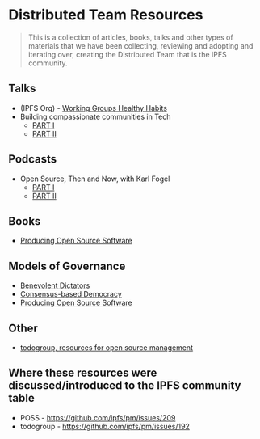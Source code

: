 # Distributed Team Resources

> This is a collection of articles, books, talks and other types of materials that we have been collecting, reviewing and adopting and iterating over, creating the Distributed Team that is the IPFS community.

## Talks

- (IPFS Org) - [Working Groups Healthy Habits](https://drive.google.com/open?id=1xnssXqHdIK6C4BrwnVw7BQ9a6XgR86VG)
- Building compassionate communities in Tech
  - [PART I](https://www.youtube.com/watch?v=PSv7GIX-XQ0)
  - [PART II](https://vimeo.com/77289729)

## Podcasts

- Open Source, Then and Now, with Karl Fogel
  - [PART I](https://changelog.com/rfc/1)
  - [PART II](https://changelog.com/rfc/2)

## Books

- [Producing Open Source Software](http://producingoss.com)

## Models of Governance

- [Benevolent Dictators](http://producingoss.com/en/social-infrastructure.html#benevolent-dictator)
- [Consensus-based Democracy](http://producingoss.com/en/consensus-democracy.html)
- [Producing Open Source Software](http://producingoss.com/)

## Other

- [todogroup, resources for open source management](http://todogroup.org/)

## Where these resources were discussed/introduced to the IPFS community table

- POSS - https://github.com/ipfs/pm/issues/209
- todogroup - https://github.com/ipfs/pm/issues/192
